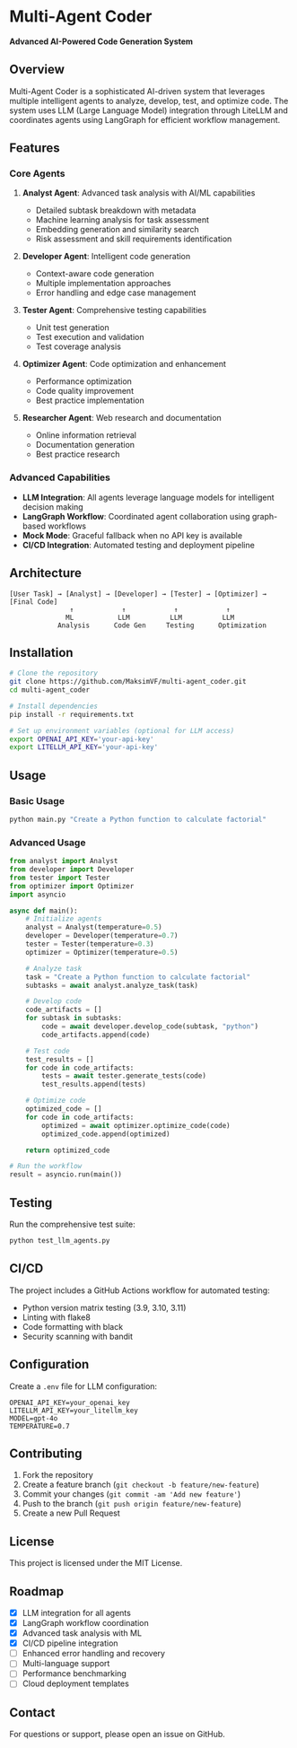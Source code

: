


# Multi-Agent Coder

**Advanced AI-Powered Code Generation System**

## Overview

Multi-Agent Coder is a sophisticated AI-driven system that leverages multiple intelligent agents to analyze, develop, test, and optimize code. The system uses LLM (Large Language Model) integration through LiteLLM and coordinates agents using LangGraph for efficient workflow management.

## Features

### Core Agents

1. **Analyst Agent**: Advanced task analysis with AI/ML capabilities
   - Detailed subtask breakdown with metadata
   - Machine learning analysis for task assessment
   - Embedding generation and similarity search
   - Risk assessment and skill requirements identification

2. **Developer Agent**: Intelligent code generation
   - Context-aware code generation
   - Multiple implementation approaches
   - Error handling and edge case management

3. **Tester Agent**: Comprehensive testing capabilities
   - Unit test generation
   - Test execution and validation
   - Test coverage analysis

4. **Optimizer Agent**: Code optimization and enhancement
   - Performance optimization
   - Code quality improvement
   - Best practice implementation

5. **Researcher Agent**: Web research and documentation
   - Online information retrieval
   - Documentation generation
   - Best practice research

### Advanced Capabilities

- **LLM Integration**: All agents leverage language models for intelligent decision making
- **LangGraph Workflow**: Coordinated agent collaboration using graph-based workflows
- **Mock Mode**: Graceful fallback when no API key is available
- **CI/CD Integration**: Automated testing and deployment pipeline

## Architecture

```
[User Task] → [Analyst] → [Developer] → [Tester] → [Optimizer] → [Final Code]
               ↑            ↑            ↑            ↑
              ML           LLM          LLM          LLM
            Analysis      Code Gen     Testing      Optimization
```

## Installation

```bash
# Clone the repository
git clone https://github.com/MaksimVF/multi-agent_coder.git
cd multi-agent_coder

# Install dependencies
pip install -r requirements.txt

# Set up environment variables (optional for LLM access)
export OPENAI_API_KEY='your-api-key'
export LITELLM_API_KEY='your-api-key'
```

## Usage

### Basic Usage

```bash
python main.py "Create a Python function to calculate factorial"
```

### Advanced Usage

```python
from analyst import Analyst
from developer import Developer
from tester import Tester
from optimizer import Optimizer
import asyncio

async def main():
    # Initialize agents
    analyst = Analyst(temperature=0.5)
    developer = Developer(temperature=0.7)
    tester = Tester(temperature=0.3)
    optimizer = Optimizer(temperature=0.5)

    # Analyze task
    task = "Create a Python function to calculate factorial"
    subtasks = await analyst.analyze_task(task)

    # Develop code
    code_artifacts = []
    for subtask in subtasks:
        code = await developer.develop_code(subtask, "python")
        code_artifacts.append(code)

    # Test code
    test_results = []
    for code in code_artifacts:
        tests = await tester.generate_tests(code)
        test_results.append(tests)

    # Optimize code
    optimized_code = []
    for code in code_artifacts:
        optimized = await optimizer.optimize_code(code)
        optimized_code.append(optimized)

    return optimized_code

# Run the workflow
result = asyncio.run(main())
```

## Testing

Run the comprehensive test suite:

```bash
python test_llm_agents.py
```

## CI/CD

The project includes a GitHub Actions workflow for automated testing:

- Python version matrix testing (3.9, 3.10, 3.11)
- Linting with flake8
- Code formatting with black
- Security scanning with bandit

## Configuration

Create a `.env` file for LLM configuration:

```
OPENAI_API_KEY=your_openai_key
LITELLM_API_KEY=your_litellm_key
MODEL=gpt-4o
TEMPERATURE=0.7
```

## Contributing

1. Fork the repository
2. Create a feature branch (`git checkout -b feature/new-feature`)
3. Commit your changes (`git commit -am 'Add new feature'`)
4. Push to the branch (`git push origin feature/new-feature`)
5. Create a new Pull Request

## License

This project is licensed under the MIT License.

## Roadmap

- [x] LLM integration for all agents
- [x] LangGraph workflow coordination
- [x] Advanced task analysis with ML
- [x] CI/CD pipeline integration
- [ ] Enhanced error handling and recovery
- [ ] Multi-language support
- [ ] Performance benchmarking
- [ ] Cloud deployment templates

## Contact

For questions or support, please open an issue on GitHub.


